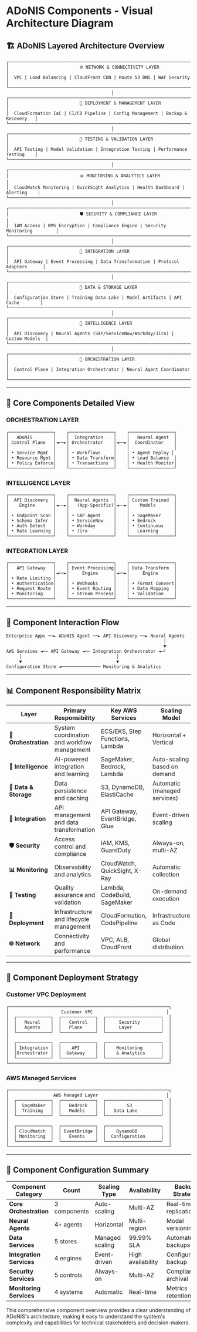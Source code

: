 # ADoNIS Components - Visual Architecture Diagram

## 🏗️ ADoNIS Layered Architecture Overview

```
┌─────────────────────────────────────────────────────────────────────────────────┐
│                           🌐 NETWORK & CONNECTIVITY LAYER                       │
│  VPC | Load Balancing | CloudFront CDN | Route 53 DNS | WAF Security           │
└─────────────────────────────────────────────────────────────────────────────────┘
                                        │
┌─────────────────────────────────────────────────────────────────────────────────┐
│                           🚀 DEPLOYMENT & MANAGEMENT LAYER                      │
│  CloudFormation IaC | CI/CD Pipeline | Config Management | Backup & Recovery   │
└─────────────────────────────────────────────────────────────────────────────────┘
                                        │
┌─────────────────────────────────────────────────────────────────────────────────┐
│                           🧪 TESTING & VALIDATION LAYER                         │
│  API Testing | Model Validation | Integration Testing | Performance Testing    │
└─────────────────────────────────────────────────────────────────────────────────┘
                                        │
┌─────────────────────────────────────────────────────────────────────────────────┐
│                           📊 MONITORING & ANALYTICS LAYER                       │
│  CloudWatch Monitoring | QuickSight Analytics | Health Dashboard | Alerting    │
└─────────────────────────────────────────────────────────────────────────────────┘
                                        │
┌─────────────────────────────────────────────────────────────────────────────────┐
│                           🛡️ SECURITY & COMPLIANCE LAYER                        │
│  IAM Access | KMS Encryption | Compliance Engine | Security Monitoring         │
└─────────────────────────────────────────────────────────────────────────────────┘
                                        │
┌─────────────────────────────────────────────────────────────────────────────────┐
│                           🔗 INTEGRATION LAYER                                  │
│  API Gateway | Event Processing | Data Transformation | Protocol Adapters      │
└─────────────────────────────────────────────────────────────────────────────────┘
                                        │
┌─────────────────────────────────────────────────────────────────────────────────┐
│                           💾 DATA & STORAGE LAYER                               │
│  Configuration Store | Training Data Lake | Model Artifacts | API Cache        │
└─────────────────────────────────────────────────────────────────────────────────┘
                                        │
┌─────────────────────────────────────────────────────────────────────────────────┐
│                           🧠 INTELLIGENCE LAYER                                 │
│  API Discovery | Neural Agents (SAP/ServiceNow/Workday/Jira) | Custom Models  │
└─────────────────────────────────────────────────────────────────────────────────┘
                                        │
┌─────────────────────────────────────────────────────────────────────────────────┐
│                           🎯 ORCHESTRATION LAYER                                │
│  Control Plane | Integration Orchestrator | Neural Agent Coordinator          │
└─────────────────────────────────────────────────────────────────────────────────┘
```

---

## 🎯 Core Components Detailed View

### **ORCHESTRATION LAYER**
```
┌─────────────────┐    ┌─────────────────┐    ┌─────────────────┐
│   ADoNIS        │    │  Integration    │    │   Neural Agent  │
│ Control Plane   │◄──►│ Orchestrator    │◄──►│  Coordinator    │
│                 │    │                 │    │                 │
│ • Service Mgmt  │    │ • Workflows     │    │ • Agent Deploy │
│ • Resource Mgmt │    │ • Data Transform│    │ • Load Balance  │
│ • Policy Enforce│    │ • Transactions  │    │ • Health Monitor│
└─────────────────┘    └─────────────────┘    └─────────────────┘
```

### **INTELLIGENCE LAYER**
```
┌─────────────────┐    ┌─────────────────┐    ┌─────────────────┐
│  API Discovery  │    │  Neural Agents  │    │ Custom Trained  │
│    Engine       │◄──►│   (App-Specific)│◄──►│    Models       │
│                 │    │                 │    │                 │
│ • Endpoint Scan │    │ • SAP Agent     │    │ • SageMaker     │
│ • Schema Infer  │    │ • ServiceNow    │    │ • Bedrock       │
│ • Auth Detect   │    │ • Workday       │    │ • Continuous    │
│ • Rate Learning │    │ • Jira          │    │   Learning      │
└─────────────────┘    └─────────────────┘    └─────────────────┘
```

### **INTEGRATION LAYER**
```
┌─────────────────┐    ┌─────────────────┐    ┌─────────────────┐
│   API Gateway   │    │ Event Processing│    │ Data Transform  │
│                 │◄──►│     Engine      │◄──►│     Engine      │
│ • Rate Limiting │    │                 │    │                 │
│ • Authentication│    │ • Webhooks      │    │ • Format Convert│
│ • Request Route │    │ • Event Routing │    │ • Data Mapping  │
│ • Monitoring    │    │ • Stream Process│    │ • Validation    │
└─────────────────┘    └─────────────────┘    └─────────────────┘
```

---

## 🔄 Component Interaction Flow

```
Enterprise Apps ──► ADoNIS Agent ──► API Discovery ──► Neural Agents
                                                            │
                                                            ▼
AWS Services ◄── API Gateway ◄── Integration Orchestrator ◄─┘
     │                                    │
     ▼                                    ▼
Configuration Store ◄─────────────── Monitoring & Analytics
```

---

## 📊 Component Responsibility Matrix

| **Layer** | **Primary Responsibility** | **Key AWS Services** | **Scaling Model** |
|-----------|---------------------------|---------------------|-------------------|
| **🎯 Orchestration** | System coordination and workflow management | ECS/EKS, Step Functions, Lambda | Horizontal + Vertical |
| **🧠 Intelligence** | AI-powered integration and learning | SageMaker, Bedrock, Lambda | Auto-scaling based on demand |
| **💾 Data & Storage** | Data persistence and caching | S3, DynamoDB, ElastiCache | Automatic (managed services) |
| **🔗 Integration** | API management and data transformation | API Gateway, EventBridge, Glue | Event-driven scaling |
| **🛡️ Security** | Access control and compliance | IAM, KMS, GuardDuty | Always-on, multi-AZ |
| **📊 Monitoring** | Observability and analytics | CloudWatch, QuickSight, X-Ray | Automatic collection |
| **🧪 Testing** | Quality assurance and validation | Lambda, CodeBuild, SageMaker | On-demand execution |
| **🚀 Deployment** | Infrastructure and lifecycle management | CloudFormation, CodePipeline | Infrastructure as Code |
| **🌐 Network** | Connectivity and performance | VPC, ALB, CloudFront | Global distribution |

---

## 🎯 Component Deployment Strategy

### **Customer VPC Deployment**
```
┌─────────────────────────────────────────────────────────────┐
│                    Customer VPC                            │
│  ┌─────────────┐  ┌─────────────┐  ┌─────────────────────┐  │
│  │   Neural    │  │   Control   │  │     Security        │  │
│  │   Agents    │  │   Plane     │  │     Layer           │  │
│  └─────────────┘  └─────────────┘  └─────────────────────┘  │
│                                                             │
│  ┌─────────────┐  ┌─────────────┐  ┌─────────────────────┐  │
│  │ Integration │  │    API      │  │    Monitoring       │  │
│  │Orchestrator │  │  Gateway    │  │    & Analytics      │  │
│  └─────────────┘  └─────────────┘  └─────────────────────┘  │
└─────────────────────────────────────────────────────────────┘
```

### **AWS Managed Services**
```
┌─────────────────────────────────────────────────────────────┐
│                 AWS Managed Layer                          │
│  ┌─────────────┐  ┌─────────────┐  ┌─────────────────────┐  │
│  │  SageMaker  │  │   Bedrock   │  │        S3           │  │
│  │  Training   │  │   Models    │  │   Data Lake         │  │
│  └─────────────┘  └─────────────┘  └─────────────────────┘  │
│                                                             │
│  ┌─────────────┐  ┌─────────────┐  ┌─────────────────────┐  │
│  │ CloudWatch  │  │ EventBridge │  │    DynamoDB         │  │
│  │ Monitoring  │  │   Events    │  │  Configuration      │  │
│  └─────────────┘  └─────────────┘  └─────────────────────┘  │
└─────────────────────────────────────────────────────────────┘
```

---

## 🔧 Component Configuration Summary

| **Component Category** | **Count** | **Scaling Type** | **Availability** | **Backup Strategy** |
|------------------------|-----------|------------------|------------------|-------------------|
| **Core Orchestration** | 3 components | Auto-scaling | Multi-AZ | Real-time replication |
| **Neural Agents** | 4+ agents | Horizontal | Multi-region | Model versioning |
| **Data Services** | 5 stores | Managed scaling | 99.99% SLA | Automated backups |
| **Integration Services** | 4 engines | Event-driven | High availability | Configuration backup |
| **Security Services** | 5 controls | Always-on | Multi-AZ | Compliance archival |
| **Monitoring Services** | 4 systems | Automatic | Real-time | Metrics retention |

This comprehensive component overview provides a clear understanding of ADoNIS's architecture, making it easy to understand the system's complexity and capabilities for technical stakeholders and decision-makers.
